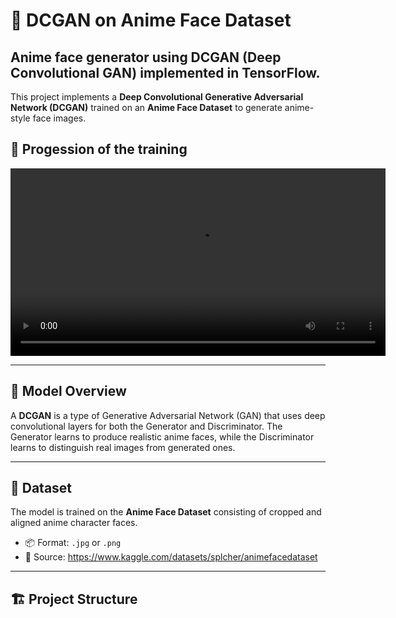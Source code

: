 # 🎨 DCGAN on Anime Face Dataset
## Anime face generator using DCGAN (Deep Convolutional GAN) implemented in TensorFlow.

This project implements a **Deep Convolutional Generative Adversarial Network (DCGAN)** trained on an **Anime Face Dataset** to generate anime-style face images.

## 🎥 Progession of the training

<video width="600" controls>
  <source src="https://github.com/user-attachments/assets/ad043455-d25f-4ad0-8a11-e1a45d0dcbe4" type="video/mp4">
  Your browser does not support the video tag.
</video>

---

## 🧠 Model Overview

A **DCGAN** is a type of Generative Adversarial Network (GAN) that uses deep convolutional layers for both the Generator and Discriminator. The Generator learns to produce realistic anime faces, while the Discriminator learns to distinguish real images from generated ones.

---

## 📁 Dataset

The model is trained on the **Anime Face Dataset** consisting of cropped and aligned anime character faces.  

- 📦 Format: `.jpg` or `.png`
- 🔗 Source: https://www.kaggle.com/datasets/splcher/animefacedataset

---

## 🏗️ Project Structure


